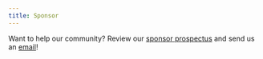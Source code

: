 ```yaml
---
title: Sponsor
---
```


Want to help our community? Review our [sponsor prospectus](../prospectus) and send us an [email](organizers-amsterdam@kubernetescommunitydays.org)!
